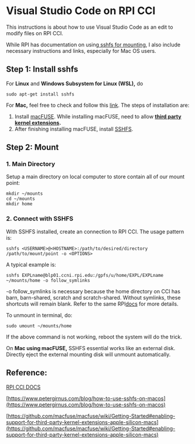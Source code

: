 # Visual Studio Code on RPI CCI

This instructions is about how to use Visual Studio Code as an edit to modify files on RPI CCI.

While RPI has documentation on using[ sshfs for mounting](https://docs.cci.rpi.edu/examples/Advanced_SSH/#remote-filesystem-mounting), I also include necessary instructions and links, especially for Mac OS users.

## Step 1: Install sshfs

For **Linux** and **Windows Subsystem for Linux (WSL),** do

```
sudo apt-get install sshfs
```

For **Mac,** feel free to check and follow this [link](https://www.petergirnus.com/blog/how-to-use-sshfs-on-macos). The steps of installation are:

1. Install [macFUSE](https://osxfuse.github.io). While installing macFUSE, need to allow **[third party kernel extensions](https://github.com/macfuse/macfuse/wiki/Getting-Started#enabling-support-for-third-party-kernel-extensions-apple-silicon-macs).**
2. After finishing installing macFUSE, install [SSHFS](https://osxfuse.github.io).

## Step 2: Mount

### 1. Main Directory

Setup a main directory on local computer to store contain all of our mount point:

```
mkdir ~/mounts
cd ~/mounts
mkdir home
```

### 2. Connect with SSHFS

With SSHFS installed, create an connection to RPI CCI. The usage pattern is:

```
sshfs <USERNAME>@<HOSTNAME>:/path/to/desired/directory /path/to/mount/point -o <OPTIONS>
```

A typical example is:

```
sshfs EXPLname@blp01.ccni.rpi.edu:/gpfs/u/home/EXPL/EXPLname ~/mounts/home -o follow_symlinks
```

-o follow_symlinks is necessary because the home directory on CCI has barn, barn-shared, scratch and scratch-shared. Without symlinks, these shortcuts will remain blank. Refer to the same RPI[docs](https://docs.cci.rpi.edu/examples/Advanced_SSH/#remote-filesystem-mounting) for more details.

To unmount in terminal, do:

```
sudo umount ~/mounts/home
```

If the above command is not working, reboot the system will do the trick.

On **Mac using macFUSE,** SSHFS essential works like an external disk. Directly eject the external mounting disk will unmount automatically.

## Reference:

[RPI CCI DOCS](https://docs.cci.rpi.edu/examples/Advanced_SSH/#remote-filesystem-mounting)

[https://www.petergirnus.com/blog/how-to-use-sshfs-on-macos](https://www.petergirnus.com/blog/how-to-use-sshfs-on-macos)

[https://github.com/macfuse/macfuse/wiki/Getting-Started#enabling-support-for-third-party-kernel-extensions-apple-silicon-macs](https://github.com/macfuse/macfuse/wiki/Getting-Started#enabling-support-for-third-party-kernel-extensions-apple-silicon-macs)
